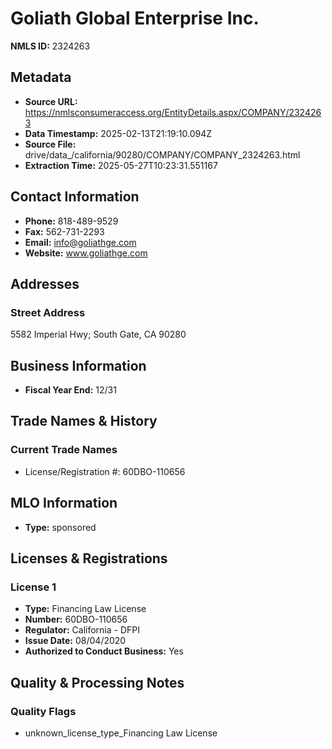 # Goliath Global Enterprise Inc.

**NMLS ID:** 2324263

## Metadata
- **Source URL:** https://nmlsconsumeraccess.org/EntityDetails.aspx/COMPANY/2324263
- **Data Timestamp:** 2025-02-13T21:19:10.094Z
- **Source File:** drive/data_/california/90280/COMPANY/COMPANY_2324263.html
- **Extraction Time:** 2025-05-27T10:23:31.551167

## Contact Information
- **Phone:** 818-489-9529
- **Fax:** 562-731-2293
- **Email:** info@goliathge.com
- **Website:** www.goliathge.com

## Addresses
### Street Address
5582 Imperial Hwy; South Gate, CA 90280

## Business Information
- **Fiscal Year End:** 12/31

## Trade Names & History
### Current Trade Names
- License/Registration #: 60DBO-110656

## MLO Information
- **Type:** sponsored

## Licenses & Registrations

### License 1
- **Type:** Financing Law License
- **Number:** 60DBO-110656
- **Regulator:** California - DFPI
- **Issue Date:** 08/04/2020
- **Authorized to Conduct Business:** Yes

## Quality & Processing Notes
### Quality Flags
- unknown_license_type_Financing Law License
